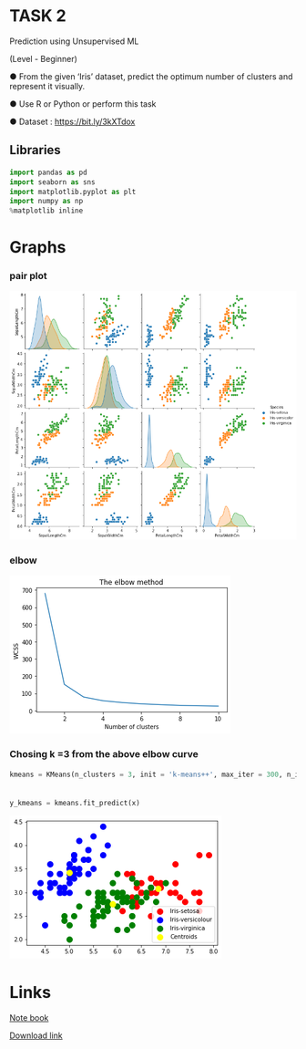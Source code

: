 # TASK 2
Prediction using Unsupervised ML

(Level - Beginner)

● From the given ‘Iris’ dataset, predict the optimum number of clusters
and represent it visually.

● Use R or Python or perform this task

● Dataset : https://bit.ly/3kXTdox

## Libraries
```python
import pandas as pd 
import seaborn as sns
import matplotlib.pyplot as plt
import numpy as np 
%matplotlib inline 
```
# Graphs 
### pair plot
![](./images/task2img.png)
### elbow 
![elbow plot](./images/img.png)

### Chosing k =3 from the above elbow curve 
```python
kmeans = KMeans(n_clusters = 3, init = 'k-means++', max_iter = 300, n_init = 10, random_state = 0)


y_kmeans = kmeans.fit_predict(x)
```
![](./images/task2cluster.png)

# Links 
[Note book]()

[Download link]()